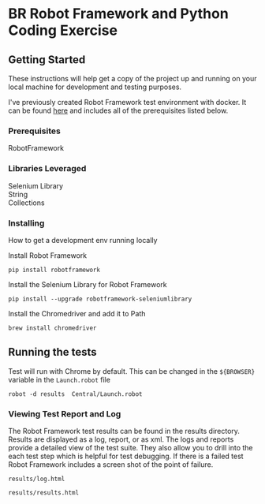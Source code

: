 # BR Robot Framework and Python Coding Exercise


## Getting Started

These instructions will help get a copy of the project up and running on your local machine for development and testing purposes. 


I've previously created Robot Framework test environment with docker. It can be found <a href="https://hub.docker.com/r/rharley77/robotframework_ff_chrome">here</a> and includes all of the prerequisites listed below.  


### Prerequisites


RobotFramework<br>

### Libraries Leveraged

Selenium Library<br>
String<br>
Collections<br>




### Installing

How to get a development env running locally

Install Robot Framework

```
pip install robotframework
```

Install the Selenium Library for Robot Framework

```
pip install --upgrade robotframework-seleniumlibrary
```


Install the Chromedriver and add it to Path

```
brew install chromedriver
```


## Running the tests

Test will run with Chrome by default. This can be changed in the `${BROWSER}` variable in the  `Launch.robot` file

```
robot -d results  Central/Launch.robot
```
### Viewing Test Report and Log

The Robot Framework test results can be found in the results directory.  Results are displayed as a log, report, or as xml. The logs and reports provide a detailed view of the test suite. They also allow you to drill into the each test step which is helpful for test debugging. If there is a failed test Robot Framework includes a screen shot of the point of failure.

```
results/log.html
```

```
results/results.html
```
